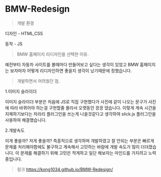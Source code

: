 # BMW-Redesign

>개발 환경

디자인 - HTML,CSS

동작 - JS

>BMW 홈페이지 리디자인을 선택한 이유.

예전부터 자동차 사이트를 볼때마다 만들어보고 싶다는 생각이 있었고
BMW 홈페이지는 보자마자 어떻게 리디자인하면 좋을지 생각이 났기때문에 정했습니다.

>개발하면서 어려웠던 점.

1.이미지 슬라이더

이미지 슬라이더 부분은 처음에 JS로 직접 구현했다가 사진에 같이 나오는 문구가 사진에 따라 바뀌어야 하는걸 구현할줄 몰라서 오랫동안 끙끙 댔습니다.
이렇게 계속 시간을 지체하기보다는 차라리 플러그인을 쓰는게 나을것같다고 생각하여 slick.js 플러그인을 사용하여 해결했습니다.

2.개발속도

이게 좋을까? 저게 좋을까? 즉흥적으로 생각하며 개발하였고 잘 안되는 부분은 빠르게 문제를 처리해야함에도 불구하고 계속해서 고민하는 바람에 개발 속도가 많이 더뎌졌습니다.
이 문제를 해결하기 위해 고민은 적게하고 일단 해보자는 마인드를 가지려고 노력중입니다.

>링크
https://kong1034.github.io/BMW-Redesign/
